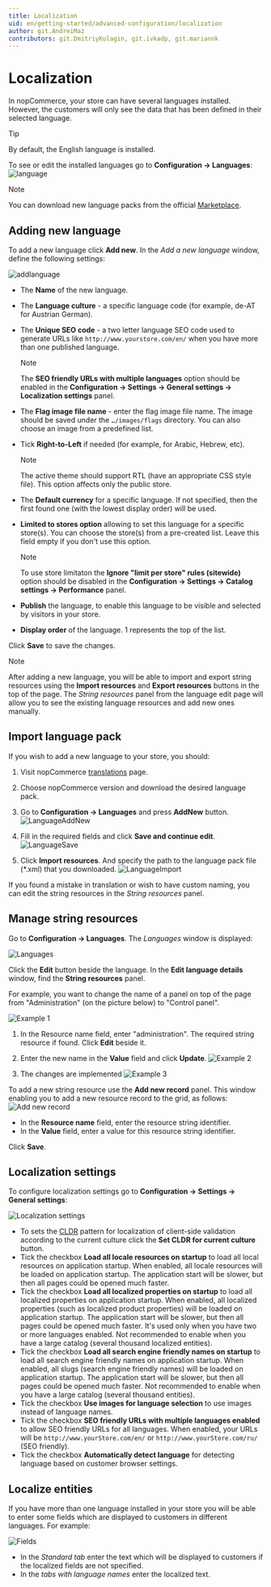 ```yaml
---
title: Localization
uid: en/getting-started/advanced-configuration/localization
author: git.AndreiMaz
contributors: git.DmitriyKulagin, git.ivkadp, git.mariannk
---
```


# Localization

In nopCommerce, your store can have several languages installed. However, the customers will only see the data that has been defined in their selected language.

> [!TIP]
> 
> By default, the English language is installed.

To see or edit the installed languages go to **Configuration → Languages**: ![language](_static/localization/Language.png)

> [!NOTE]
> 
> You can download new language packs from the official [Marketplace](http://www.nopcommerce.com/marketplace).

## Adding new language

To add a new language click **Add new**. In the *Add a new language* window, define the following settings:

![addlanguage](_static/localization/addlanguage.png)

* The **Name** of the new language.
* The **Language culture** - a specific language code (for example, de-AT for Austrian German).
* The **Unique SEO code** - a two letter language SEO code used to generate URLs like `http://www.yourstore.com/en/` when you have more than one published language.

  > [!NOTE]
  > 
  > The **SEO friendly URLs with multiple languages** option should be enabled in the **Configuration → Settings → General settings → Localization settings** panel.

* The **Flag image file name** - enter the flag image file name. The image should be saved under the `…/images/flags` directory. You can also choose an image from a predefined list.
* Tick **Right-to-Left** if needed (for example, for Arabic, Hebrew, etc).

  > [!NOTE]
  > 
  > The active theme should support RTL (have an appropriate CSS style file). This option affects only the public store.

* The **Default currency** for a specific language. If not specified, then the first found one (with the lowest display order) will be used.
* **Limited to stores option** allowing to set this language for a specific store(s). You can choose the store(s) from a pre-created list. Leave this field empty if you don't use this option.

  > [!NOTE]
  > 
  > To use store limitaton the **Ignore "limit per store" rules (sitewide)** option should be disabled in the **Configuration → Settings → Catalog settings → Performance** panel.

* **Publish** the language, to enable this language to be visible and selected by visitors in your store.
* **Display order** of the language. 1 represents the top of the list.

Click **Save** to save the changes.

> [!NOTE]
> 
> After adding a new language, you will be able to import and export string resources using the **Import resources** and **Export resources** buttons in the top of the page. The *String resources* panel from the language edit page will allow you to see the existing language resources and add new ones manually.

## Import language pack

If you wish to add a new language to your store, you should:

1. Visit nopCommerce [translations](https://www.nopcommerce.com/translations) page.
1. Choose nopCommerce version and download the desired language pack.
1. Go to **Configuration → Languages** and press **AddNew** button. ![LanguageAddNew](_static/localization/language-add-new.png)

1. Fill in the required fields and click **Save and continue edit**. ![LanguageSave](_static/localization/language-save.png)

1. Click **Import resources**. And specify the path to the language pack file (*.xml) that you downloaded. ![LanguageImport](_static/localization/language-import.png)

If you found a mistake in translation or wish to have custom naming, you can edit the string resources in the *String resources* panel.

## Manage string resources

Go to **Configuration → Languages**. The *Languages* window is displayed:

![Languages](_static/localization/languages.png)

Click the **Edit** button beside the language. In the **Edit language details** window, find the **String resources** panel.

For example, you want to change the name of a panel on top of the page from "Administration" (on the picture below) to "Control panel".

![Example 1](_static/localization/lang-example-before-change.jpeg)

1. In the Resource name field, enter "administration". The required string resource if found. Click **Edit** beside it.
1. Enter the new name in the **Value** field and click **Update**. ![Example 2](_static/localization/lang-resource-edit.png)

1. The changes are implemented ![Example 3](_static/localization/lang-example-after-change.jpeg)

To add a new string resource use the **Add new record** panel. This window enabling you to add a new resource record to the grid, as follows: ![Add new record](_static/localization/lang-add-resource.png)

* In the **Resource name** field, enter the resource string identifier.
* In the **Value** field, enter a value for this resource string identifier.

Click **Save**.

## Localization settings

To configure localization settings go to **Configuration  → Settings  → General settings**:

![Localization settings](_static/localization/lang-localization-settings.jpg)

- To sets the [CLDR](http://cldr.unicode.org/) pattern for localization of client-side validation according to the current culture click the **Set CLDR for current culture** button.
- Tick the checkbox **Load all locale resources on startup** to load all local resources on application startup. When enabled, all locale resources will be loaded on application startup. The application start will be slower, but then all pages could be opened much faster.
- Tick the checkbox **Load all localized properties on startup** to load all localized properties on application startup. When enabled, all localized properties (such as localized product properties) will be loaded on application startup. The application start will be slower, but then all pages could be opened much faster. It's used only when you have two or more languages enabled. Not recommended to enable when you have a large catalog (several thousand localized entities).
- Tick the checkbox **Load all search engine friendly names on startup** to load all search engine friendly names on application startup. When enabled, all slugs (search engine friendly names) will be loaded on application startup. The application start will be slower, but then all pages could be opened much faster. Not recommended to enable when you have a large catalog (several thousand entities).
- Tick the checkbox **Use images for language selection** to use images instead of language names.
- Tick the checkbox **SEO friendly URLs with multiple languages enabled** to allow SEO friendly URLs for all languages. When enabled, your URLs will be `http://www.yourStore.com/en/` or `http://www.yourStore.com/ru/` (SEO friendly).
- Tick the checkbox **Automatically detect language** for detecting language based on customer browser settings.

## Localize entities

If you have more than one language installed in your store you will be able to enter some fields which are displayed to customers in different languages. For example:

![Fields](_static/localization/fields.jpg)

- In the *Standard tab* enter the text which will be displayed to customers if the localized fields are not specified.
- In the *tabs with language names* enter the localized text.